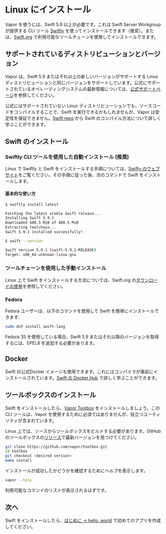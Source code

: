 # Linux にインストール

Vapor を使うには、Swift 5.9 以上が必要です。これは Swift Server Workgroup が提供する CLI ツール [Swiftly](https://swiftlang.github.io/swiftly/) を使ってインストールできます（推奨）。または、[Swift.org](https://swift.org/download/) で利用可能なツールチェーンを使用してインストールできます。

## サポートされているディストリビューションとバージョン
Vapor は、Swift 5.9 またはそれ以上の新しいバージョンがサポートする Linux ディストリビューションと同じバージョンをサポートしています。公式にサポートされているオペレーティングシステムの最新情報については、[公式サポートページ](https://www.swift.org/platform-support/)を参照してください。


公式にはサポートされていない Linux ディストリビューションでも、ソースコードをコンパイルすることで、Swift を実行できるかもしれませんが、Vapor は安定性を保証できません。[Swift repo](https://github.com/apple/swift#getting-started) から Swift のコンパイル方法について詳しく学ぶことができます。

## Swift のインストール

### Swiftly CLI ツールを使用した自動インストール (推奨)

Linux で Swiftly と Swift をインストールする手順については、[Swifty のウェブサイト](https://swiftlang.github.io/swiftly/)をご覧ください。その手順に従った後、次のコマンドで Swift をインストールします。

#### 基本的な使い方

```sh
$ swiftly install latest

Fetching the latest stable Swift release...
Installing Swift 5.9.1
Downloaded 488.5 MiB of 488.5 MiB
Extracting toolchain...
Swift 5.9.1 installed successfully!

$ swift --version

Swift version 5.9.1 (swift-5.9.1-RELEASE)
Target: x86_64-unknown-linux-gnu
```

### ツールチェーンを使用した手動インストール

Linux 上で Swift をインストールする方法については、Swift.org の[ダウンロードの使用](https://swift.org/download/#using-downloads)を参照してください。

### Fedora

Fedora ユーザーは、以下のコマンドを使用して Swift を簡単にインストールできます:

```sh
sudo dnf install swift-lang
```

Fedora 35 を使用している場合、Swift 5.9 またはそれ以降のバージョンを取得するには、EPEL8 を追加する必要があります。

## Docker

Swift の公式Docker イメージも使用できます。これにはコンパイラが事前にインストールされています。[Swift の Docker Hub](https://hub.docker.com/_/swift) で詳しく学ぶことができます。

## ツールボックスのインストール

Swift をインストールしたら、[Vapor Toolbox](https://github.com/vapor/toolbox) をインストールしましょう。この CLI ツールは、Vapor を使用するために必須ではありませんが、役立つユーティリティが含まれています。

Linux 上では、ソースからツールボックスをビルドする必要があります。GitHub のツールボックスの<a href="https://github.com/vapor/toolbox/releases" target="_blank">リリース</a>で最新バージョンを見つけてください。

```sh
git clone https://github.com/vapor/toolbox.git
cd toolbox
git checkout <desired version>
make install
```

インストールが成功したかどうかを確認するためにヘルプを表示します。

```sh
vapor --help
```

利用可能なコマンドのリストが表示されるはずです。

## 次へ

Swift をインストールしたら、[はじめに &rarr; hello, world](../getting-started/hello-world.md) で初めてのアプリを作成してください。
